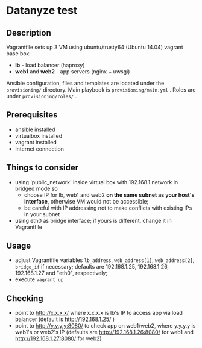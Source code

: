 # Datanyze test

## Description
Vagrantfile sets up 3 VM using ubuntu/trusty64 (Ubuntu 14.04) vagrant base box:
* **lb** - load balancer (haproxy)
* **web1** and **web2** - app servers (nginx + uwsgi)

Ansible configuration, files and templates are located under the `provisioning/` directory.
Main playbook is `provisioning/main.yml` .
Roles are under `provisioning/roles/` .

## Prerequisites
* ansible installed
* virtualbox installed
* vagrant installed
* Internet connection

## Things to consider
* using 'public_network' inside virtual box with 192.168.1 network in bridged mode so
  * choose IP for lb, web1 and web2 **on the same subnet as your host's interface**, otherwise VM would not be accessible;
  * be careful with IP addressing not to make conflicts with existing IPs in your subnet
* using eth0 as bridge interface; if yours is different, change it in Vagrantfile

## Usage
* adjust Vagrantfile variables `lb_address`, `web_address[1]`, `web_address[2]`, `bridge_if` if necessary; defaults are 192.168.1.25, 192.168.1.26, 192.168.1.27 and "eth0", respectively;
* execute `vagrant up`

## Checking
* point to http://x.x.x.x/ where x.x.x.x is lb's IP to access app via load balancer (default is http://192.168.1.25/ )
* point to http://y.y.y.y:8080/ to check app on web1/web2, where y.y.y.y is web1's or web2's IP (defaults are http://192.168.1.26:8080/ for web1 and http://192.168.1.27:8080/ for web2)
